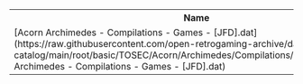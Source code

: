<table>
<tr><th>Name</th><th>Size</th></tr>
<tr><td>
[Acorn Archimedes - Compilations - Games - [JFD].dat](https://raw.githubusercontent.com/open-retrogaming-archive/dat-catalog/main/root/basic/TOSEC/Acorn/Archimedes/Compilations/Games/[JFD]/Acorn Archimedes - Compilations - Games - [JFD].dat)
</td><td>921</td></tr>
</table>
